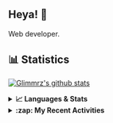 ## Heya! 👋

Web developer.

## 📊 Statistics

[![Glimmrz's github stats](https://github-readme-stats.vercel.app/api?username=glimmrz&theme=dark&count_private=true)](https://github.com/anuraghazra/github-readme-stats)

<details>
  <summary><strong>📈 Languages & Stats</strong></summary>
  <img src="https://github-readme-stats.vercel.app/api?username=bunningss&show_icons=true&theme=dark&hide_border=true"
       alt="Tayef's GitHub stats" />
  <img src="https://github-readme-stats.vercel.app/api/top-langs/?username=bunningss&show_icons=true&theme=dark&hide_border=true&layout=compact&langs_count=10"
       alt="Tayef's Top GitHub Languages" />
</details>

<details>
<summary><strong> :zap: My Recent Activities </strong></summary>

<!-- ACTIVITY-LIST:START -->
- [glimmrz pushed to master in glimmrz/ilham](https://github.com/glimmrz/ilham/compare/c7bdea77d1...f8441786aa)
- [glimmrz pushed to master in glimmrz/ilham](https://github.com/glimmrz/ilham/compare/fff6c5f0fd...c7bdea77d1)
- [glimmrz pushed to master in glimmrz/ilham](https://github.com/glimmrz/ilham/compare/ec38cb0bf3...fff6c5f0fd)
- [glimmrz pushed to master in glimmrz/ilham](https://github.com/glimmrz/ilham/compare/e600dfcb6e...ec38cb0bf3)
- [glimmrz pushed to master in glimmrz/ilham](https://github.com/glimmrz/ilham/compare/53ab4ae4df...e600dfcb6e)
<!-- ACTIVITY-LIST:END -->

</details>
